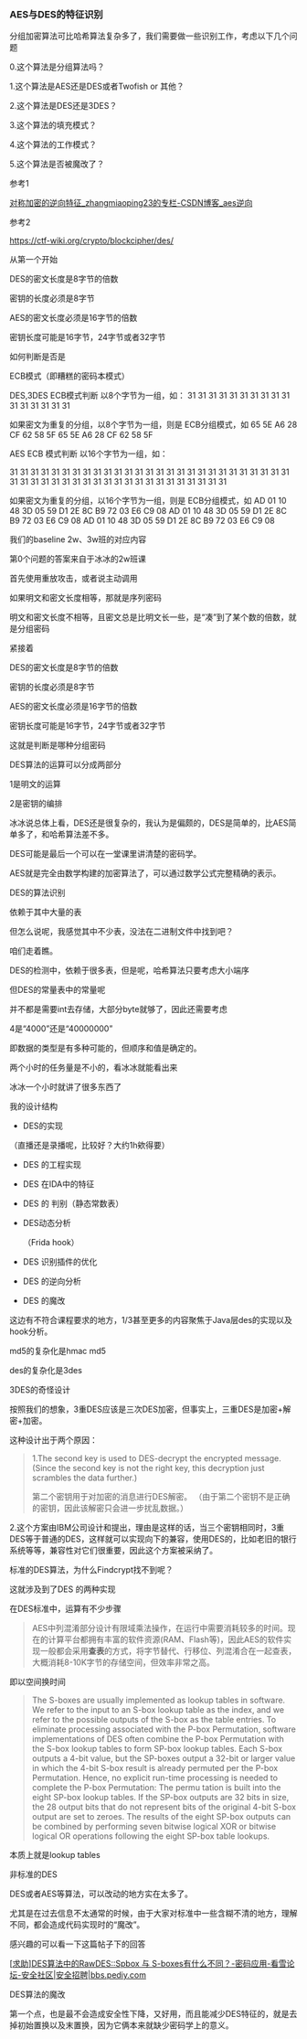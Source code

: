 ### AES与DES的特征识别

分组加密算法可比哈希算法复杂多了，我们需要做一些识别工作，考虑以下几个问题

0.这个算法是分组算法吗？

1.这个算法是AES还是DES或者Twofish or 其他？

2.这个算法是DES还是3DES？

3.这个算法的填充模式？

4.这个算法的工作模式？

5.这个算法是否被魔改了？

参考1

[对称加密的逆向特征_zhangmiaoping23的专栏-CSDN博客_aes逆向](https://blog.csdn.net/zhangmiaoping23/article/details/8949290)

参考2

https://ctf-wiki.org/crypto/blockcipher/des/

从第一个开始

DES的密文长度是8字节的倍数

密钥的长度必须是8字节



AES的密文长度必须是16字节的倍数

密钥长度可能是16字节，24字节或者32字节



如何判断是否是

ECB模式（即糟糕的密码本模式）

DES,3DES ECB模式判断
以8个字节为一组，如：
31 31 31 31 31 31 31 31 31 31 31 31 31 31 31 31

如果密文为重复的分组，以8个字节为一组，则是 ECB分组模式，如
65 5E A6 28 CF 62 58 5F 65 5E A6 28 CF 62 58 5F 

AES ECB 模式判断
以16个字节为一组，如：

31 31 31 31 31 31 31 31 31 31 31 31 31 31 31 31
31 31 31 31 31 31 31 31 31 31 31 31 31 31 31 31
31 31 31 31 31 31 31 31 31 31 31 31 31 31 31 31

如果密文为重复的分组，以16个字节为一组，则是 ECB分组模式，如
AD 01 10 48 3D 05 59 D1 2E 8C B9 72 03 E6 C9 08 
AD 01 10 48 3D 05 59 D1 2E 8C B9 72 03 E6 C9 08 
AD 01 10 48 3D 05 59 D1 2E 8C B9 72 03 E6 C9 08



我们的baseline 2w、3w班的对应内容

第0个问题的答案来自于冰冰的2w班课

首先使用重放攻击，或者说主动调用

如果明文和密文长度相等，那就是序列密码

明文和密文长度不相等，且密文总是比明文长一些，是“凑”到了某个数的倍数，就是分组密码

紧接着

DES的密文长度是8字节的倍数

密钥的长度必须是8字节

AES的密文长度必须是16字节的倍数

密钥长度可能是16字节，24字节或者32字节

这就是判断是哪种分组密码



DES算法的运算可以分成两部分

1是明文的运算

2是密钥的编排



冰冰说总体上看，DES还是很复杂的，我认为是偏颇的，DES是简单的，比AES简单多了，和哈希算法差不多。



DES可能是最后一个可以在一堂课里讲清楚的密码学。

AES就是完全由数学构建的加密算法了，可以通过数学公式完整精确的表示。



DES的算法识别

依赖于其中大量的表

但怎么说呢，我感觉其中不少表，没法在二进制文件中找到吧？

咱们走着瞧。

 DES的检测中，依赖于很多表，但是呢，哈希算法只要考虑大小端序

但DES的常量表中的常量呢

并不都是需要int去存储，大部分byte就够了，因此还需要考虑

4是“4000”还是“40000000”

即数据的类型是有多种可能的，但顺序和值是确定的。



两个小时的任务量是不小的，看冰冰就能看出来

冰冰一个小时就讲了很多东西了

我的设计结构

* DES的实现

（直播还是录播呢，比较好？大约1h欸得要）

* DES 的工程实现
* DES 在IDA中的特征

* DES 的 判别（静态常数表）

* DES动态分析

  （Frida hook）

* DES 识别插件的优化

* DES 的逆向分析

* DES 的魔改

这边有不符合课程要求的地方，1/3甚至更多的内容聚焦于Java层des的实现以及hook分析。



md5的复杂化是hmac md5

des的复杂化是3des

3DES的奇怪设计

按照我们的想象，3重DES应该是三次DES加密，但事实上，三重DES是加密+解密+加密。

这种设计出于两个原因：

> 1.The second key is used to DES-decrypt the encrypted message. (Since the second key is not the right key, this decryption just scrambles the data further.)
>
> 第二个密钥用于对加密的消息进行DES解密。 （由于第二个密钥不是正确的密钥，因此该解密只会进一步扰乱数据。）

2.这个方案由IBM公司设计和提出，理由是这样的话，当三个密钥相同时，3重DES等于普通的DES，这样就可以实现向下的兼容，使用DES的，比如老旧的银行系统等等，兼容性对它们很重要，因此这个方案被采纳了。



标准的DES算法，为什么Findcrypt找不到呢？

这就涉及到了DES 的两种实现

在DES标准中，运算有不少步骤

> AES中列混淆部分设计有限域乘法操作，在运行中需要消耗较多的时间。现在的计算平台都拥有丰富的软件资源(RAM、Flash等)，因此AES的软件实现一般都会采用**查表**的方式，将字节替代、行移位、列混淆合在一起查表，大概消耗8-10K字节的存储空间，但效率非常之高。

即以空间换时间

> The S-boxes are usually implemented as lookup tables in software. We refer to the input to an S-box lookup table as the index, and we refer to the possible outputs of the S-box as the table entries. To eliminate processing associated with the P-box Permutation, software implementations of DES often combine the P-box Permutation with the S-box lookup tables to form SP-box lookup tables. Each S-box outputs a 4-bit value, but the SP-boxes output a 32-bit or larger value in which the 4-bit S-box result is already permuted per the P-box Permutation. Hence, no explicit run-time processing is needed to complete the P-box Permutation: The permu tation is built into the eight SP-box lookup tables. If the SP-box outputs are 32 bits in size, the 28 output bits that do not represent bits of the original 4-bit S-box output are set to zeroes. The results of the eight SP-box outputs can be combined by performing seven bitwise logical XOR or bitwise logical OR operations following the eight SP-box table lookups.

本质上就是lookup tables



非标准的DES

DES或者AES等算法，可以改动的地方实在太多了。



尤其是在过去信息不太通常的时候，由于大家对标准中一些含糊不清的地方，理解不同，都会造成代码实现时的“魔改”。

感兴趣的可以看一下这篇帖子下的回答

[[求助\]DES算法中的RawDES::Spbox 与 S-boxes有什么不同？-密码应用-看雪论坛-安全社区|安全招聘|bbs.pediy.com](https://bbs.pediy.com/thread-99328.htm)



DES算法的魔改

第一个点，也是最不会造成安全性下降，又好用，而且能减少DES特征的，就是去掉初始置换以及末置换，因为它俩本来就缺少密码学上的意义。





